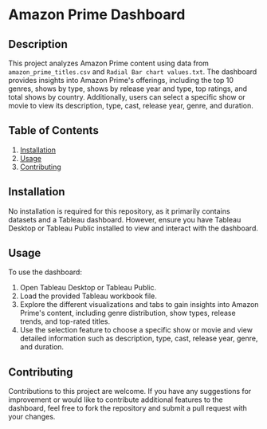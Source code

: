 # Amazon Prime Dashboard

## Description

This project analyzes Amazon Prime content using data from `amazon_prime_titles.csv` and `Radial Bar chart values.txt`. The dashboard provides insights into Amazon Prime's offerings, including the top 10 genres, shows by type, shows by release year and type, top ratings, and total shows by country. Additionally, users can select a specific show or movie to view its description, type, cast, release year, genre, and duration.

## Table of Contents

1. [Installation](#installation)
2. [Usage](#usage)
3. [Contributing](#contributing)

## Installation

No installation is required for this repository, as it primarily contains datasets and a Tableau dashboard. However, ensure you have Tableau Desktop or Tableau Public installed to view and interact with the dashboard.

## Usage

To use the dashboard:
1. Open Tableau Desktop or Tableau Public.
2. Load the provided Tableau workbook file.
3. Explore the different visualizations and tabs to gain insights into Amazon Prime's content, including genre distribution, show types, release trends, and top-rated titles.
4. Use the selection feature to choose a specific show or movie and view detailed information such as description, type, cast, release year, genre, and duration.

## Contributing

Contributions to this project are welcome. If you have any suggestions for improvement or would like to contribute additional features to the dashboard, feel free to fork the repository and submit a pull request with your changes.

